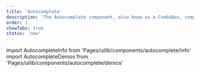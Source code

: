 ```yaml
---
title: 'Autocomplete'
description: 'The Autocomplete component, also know as a ComboBox, completes / suggests values during typing.'
order: 1
showTabs: true
status: 'new'
---
```


import AutocompleteInfo from 'Pages/uilib/components/autocomplete/info'
import AutocompleteDemos from 'Pages/uilib/components/autocomplete/demos'

<AutocompleteInfo />
<AutocompleteDemos />
